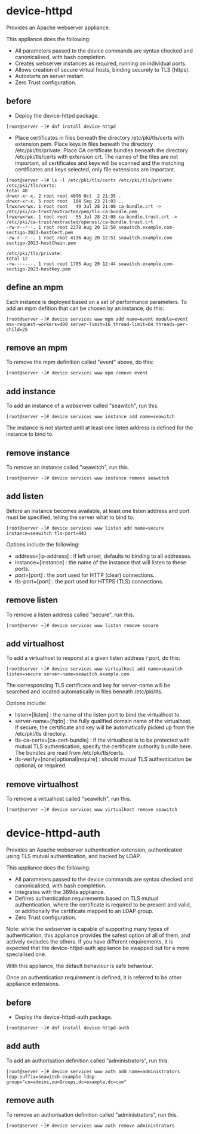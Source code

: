 # device-httpd
Provides an Apache webserver appliance.

This appliance does the following:

- All parameters passed to the device commands are syntax checked and canonicalised, with bash completion.
- Creates webserver instances as required, running on individual ports.
- Allows creation of secure virtual hosts, binding securely to TLS (https).
- Autostarts on server restart.
- Zero Trust configuration.

## before

- Deploy the device-httpd package.

```
[root@server ~]# dnf install device-httpd
```

- Place certificates in files beneath the directory /etc/pki/tls/certs with extension
  pem. Place keys in files beneath the directory /etc/pki/tls/private. Place CA certificate
  bundles beneath the directory /etc/pki/tls/certs with extension crt. The names of the
  files are not important, all certificates and keys will be scanned and the matching
  certificates and keys selected, only file extensions are important.

```
[root@server ~]# ls -l /etc/pki/tls/certs /etc/pki/tls/private
/etc/pki/tls/certs:
total 48
drwxr-xr-x. 2 root root 4096 Oct  2 21:35 .
drwxr-xr-x. 5 root root  104 Sep 23 21:03 ..
lrwxrwxrwx. 1 root root   49 Jul 28 21:08 ca-bundle.crt -> /etc/pki/ca-trust/extracted/pem/tls-ca-bundle.pem
lrwxrwxrwx. 1 root root   55 Jul 28 21:08 ca-bundle.trust.crt -> /etc/pki/ca-trust/extracted/openssl/ca-bundle.trust.crt
-rw-r--r--. 1 root root 2278 Aug 20 12:50 seawitch.example.com-sectigo-2023-hostCert.pem
-rw-r--r--. 1 root root 4136 Aug 20 12:51 seawitch.example.com-sectigo-2023-hostChain.pem

/etc/pki/tls/private:
total 12
-rw-------. 1 root root 1705 Aug 20 12:44 seawitch.example.com-sectigo-2023-hostKey.pem
```

## define an mpm

Each instance is deployed based on a set of performance parameters. To add an mpm
defition that can be chosen by an instance, do this:

```
[root@server ~]# device services www mpm add name=event module=event max-request-workers=400 server-limit=16 thread-limit=64 threads-per-child=25 
```

## remove an mpm

To remove the mpm definition called "event" above, do this:

```
[root@server ~]# device services www mpm remove event
```

## add instance

To add an instance of a webserver called "seawitch", run this.

```
[root@server ~]# device services www instance add name=seawitch
```

The instance is not started until at least one listen address is defined for the
instance to bind to.

## remove instance

To remove an instance called "seawitch", run this.

```
[root@server ~]# device services www instance remove seawitch
```

## add listen

Before an instance becomes available, at least one listen address and port must
be specified, telling the server what to bind to.

```
[root@server ~]# device services www listen add name=secure instance=seawitch tls-port=443
```

Options include the following:

- address=[ip-address] : if left unset, defaults to binding to all addresses.
- instance=[instance] : the name of the instance that will listen to these ports.
- port=[port] : the port used for HTTP (clear) connections.
- tls-port=[port] : the port used for HTTPS (TLS) connections.

## remove listen

To remove a listen address called "secure", run this.

```
[root@server ~]# device services www listen remove secure
```

## add virtualhost

To add a virtualhost to respond at a given listen address / port, do this:

```
[root@server ~]# device services www virtualhost add name=seawitch listen=secure server-name=seawitch.example.com
```

The corresponding TLS certificate and key for server-name will be searched and located automatically
in files beneath /etc/pki/tls.

Options include:

- listen=[listen] : the name of the listen port to bind the virtualhost to.
- server-name=[fqdn] : the fully qualified domain name of the virtualhost. If secure, the certificate
  and key will be automatically picked up from the /etc/pki/tls directory.
- tls-ca-certs=[ca-cert-bundle] : if the virtualhost is to be protected with mutual TLS authentication,
  specify the certificate authority bundle here. The bundles are read from /etc/pki/tls/certs.
- tls-verify=[none|optional|require] : should mutual TLS authentication be optional, or required.

## remove virtualhost

To remove a virtualhost called "seawitch", run this.

```
[root@server ~]# device services www virtualhost remove seawitch
```

# device-httpd-auth
Provides an Apache webserver authentication extension, authenticated using TLS mutual authentication,
and backed by LDAP.

This appliance does the following:

- All parameters passed to the device commands are syntax checked and canonicalised, with bash completion.
- Integrates with the 389ds appliance.
- Defines authentication requirements based on TLS mutual authentication, where the certificate
  is required to be present and valid, or additionally the certificate mapped to an LDAP group.
- Zero Trust configuration.

Note: while the webserver is capable of supporting many types of authentication, this appliance
provides the safest option of all of them, and actively excludes the others. If you have different
requirements, it is expected that the device-httpd-auth appliance be swapped out for a more
specialised one.

With this appliance, the default behaviour is safe behaviour.

Once an authentication requirement is defined, it is referred to be other appliance extensions.

## before

- Deploy the device-httpd-auth package.

```
[root@server ~]# dnf install device-httpd-auth
```

## add auth

To add an authorisation definition called "administrators", run this.

```
[root@server ~]# device services www auth add name=administrators ldap-suffix=seawitch-example ldap-group="cn=admins,ou=Groups,dc=example,dc=com"
```

## remove auth

To remove an authorisation definition called "administrators", run this.

```
[root@server ~]# device services www auth remove administrators
```


